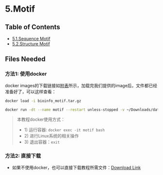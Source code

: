 # 5.Motif

## Table of Contents

* [5.1.Sequence Motif](sequence_motif.md)
* [5.2.Structure Motif](structure_motif.md)

## Files Needed

### 方法1: 使用docker

docker images的下载链接如[附表](../../appendix/appendix-iv.-teaching.md#teaching-docker)所示，加载完我们提供的image后，文件都已经准备好了，可以这样查看：

```bash
docker load -i bioinfo_motif.tar.gz

docker run -dt --name motif --restart unless-stopped -v ~/Downloads/data:/data gangxu/motif:1.0

```

> 本教程docker使用方式：
>
> * 1\) 运行容器:  `docker exec -it motif bash`
> * 2\) 进行Linux系统的相关操作
> * 3\) 退出容器：`exit`

### 方法2: 直接下载

* 如果不使用docker，也可以直接下载教程所需文件：[Download Link](https://github.com/lulab/teaching_book/tree/master/files/PART_III/5.motif)

